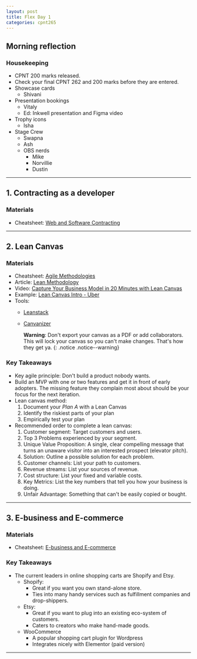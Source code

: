```yaml
---
layout: post
title: Flex Day 1
categories: cpnt265
---
```


## Morning reflection
### Housekeeping
- CPNT 200 marks released.
- Check your final CPNT 262 and 200 marks before they are entered.
- Showcase cards
    - Shivani
- Presentation bookings
    - Vitaly
    - Ed: Inkwell presentation and Figma video
- Trophy icons
    - Isha
- Stage Crew
    - Swapna
    - Ash
    - OBS nerds
        - Mike
        - Norvillie
        - Dustin

---

## 1. Contracting as a developer
### Materials
- Cheatsheet: [Web and Software Contracting](https://sait-wbdv.github.io/winter-2021/cheatsheets/business/contracting/)

---

## 2. Lean Canvas
### Materials
- Cheatsheet: [Agile Methodologies]({{site.baseurl}}/cheatsheets/business/agile)
- Article: [Lean Methodology](http://theleanstartup.com/principles) 
- Video: [Capture Your Business Model in 20 Minutes with Lean Canvas](https://youtu.be/7o8uYdUaFR4)
- Example: [Lean Canvas Intro - Uber](https://youtu.be/pvIN9STpzCQ)
- Tools:
    - [Leanstack](https://leanstack.com) 
    - [Canvanizer](https://canvanizer.com)

        **Warning**: Don't export your canvas as a PDF or add collaborators. This will lock your canvas so you can't make changes. That's how they get ya.
        {: .notice .notice--warning}

### Key Takeaways
- Key agile principle: Don't build a product nobody wants.
- Build an MVP with one or two features and get it in front of early adopters. The missing feature they complain most about should be your focus for the next iteration.
- Lean canvas method:
    1. Document your _Plan A_ with a Lean Canvas
    2. Identify the riskiest parts of your plan
    3. Empirically test your plan
- Recommended order to complete a lean canvas:
    1. Customer segment: Target customers and users.
    2. Top 3 Problems experienced by your segment.
    3. Unique Value Proposition: A single, clear compelling message that turns an unaware visitor into an interested prospect (elevator pitch).
    4. Solution: Outline a possible solution for each problem.
    5. Customer channels: List your path to customers.
    6. Revenue streams: List your sources of revenue.
    7. Cost structure: List your fixed and variable costs.
    8. Key Metrics: List the key numbers that tell you how your business is doing.
    9. Unfair Advantage: Something that can't be easily copied or bought.

---

## 3. E-business and E-commerce
### Materials
- Cheatsheet: [E-business and E-commerce](https://sait-wbdv.github.io/winter-2021/cheatsheets/business/ecommerce/)

### Key Takeaways
- The current leaders in online shopping carts are Shopify and Etsy.
  - Shopify: 
    - Great if you want you own stand-alone store.
    - Ties into many handy services such as fulfillment companies and drop-shippers.
  - Etsy:
    - Great if you want to plug into an existing eco-system of customers.
    - Caters to creators who make hand-made goods.
  - WooCommerce
    - A popular shopping cart plugin for Wordpress
    - Integrates nicely with Elementor (paid version)

---